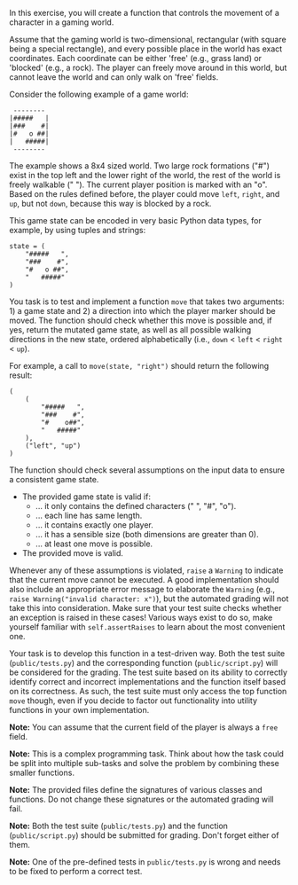 In this exercise, you will create a function that controls the movement of a character in a gaming world.

Assume that the gaming world is two-dimensional, rectangular (with square being a special rectangle), and every possible place in the world has exact coordinates. Each coordinate can be either 'free' (e.g., grass land) or 'blocked' (e.g., a rock). The player can freely move around in this world, but cannot leave the world and can only walk on 'free' fields.

Consider the following example of a game world:

     --------
    |#####   |    
    |###    #|
    |#   o ##|
    |   #####|
     --------

The example shows a 8x4 sized world. Two large rock formations ("#") exist in the top left and the lower right of the world, the rest of the world is freely walkable (" "). The current player position is marked with an "o". Based on the rules defined before, the player could move `left`, `right`, and `up`, but not `down`, because this way is blocked by a rock.

This game state can be encoded in very basic Python data types, for example, by using tuples and strings:

    state = (
    	"#####   ",
    	"###    #",
    	"#   o ##",
    	"   #####"
    )

You task is to test and implement a function `move` that takes two arguments: 1) a game state and 2) a direction into which the player marker should be moved. The function should check whether this move is possible and, if yes, return the mutated game state, as well as all possible walking directions in the new state, ordered alphabetically (i.e., `down` < `left` < `right` < `up`).

For example, a call to `move(state, "right")` should return the following result:

    (
    	(
	    	"#####   ",
	    	"###    #",
	    	"#    o##",
	    	"   #####"
	    ),
	    ("left", "up")
	)

The function should check several assumptions on the input data to ensure a consistent game state.

* The provided game state is valid if:	
    * ... it only contains the defined characters (" ", "#", "o").
    * ... each line has same length.
    * ... it contains exactly one player.
    * ... it has a sensible size (both dimensions are greater than 0).
    * ... at least one move is possible.
* The provided move is valid.

Whenever any of these assumptions is violated, `raise` a `Warning` to indicate that the current move cannot be executed. A good implementation should also include an appropriate error message to elaborate the `Warning` (e.g., `raise Warning("invalid character: x")`), but the automated grading will not take this into consideration. Make sure that your test suite checks whether an exception is raised in these cases! Various ways exist to do so, make yourself familiar with `self.assertRaises` to learn about the most convenient one.

Your task is to develop this function in a test-driven way. Both the test suite (`public/tests.py`) and the corresponding function (`public/script.py`) will be considered for the grading. The test suite based on its ability to correctly identify correct and incorrect implementations and the function itself based on its correctness. As such, the test suite must only access the top function `move` though, even if you decide to factor out functionality into utility functions in your own implementation.

**Note:** You can assume that the current field of the player is always a `free` field.

**Note:** This is a complex programming task. Think about how the task could be split into multiple sub-tasks and solve the problem by combining these smaller functions.

**Note:** The provided files define the signatures of various classes and functions. Do not change these signatures or the automated grading will fail.

**Note:** Both the test suite (`public/tests.py`) and the function (`public/script.py`) should be submitted for grading. Don't forget either of them.

**Note:** One of the pre-defined tests in `public/tests.py` is wrong and needs to be fixed to perform a correct test.
